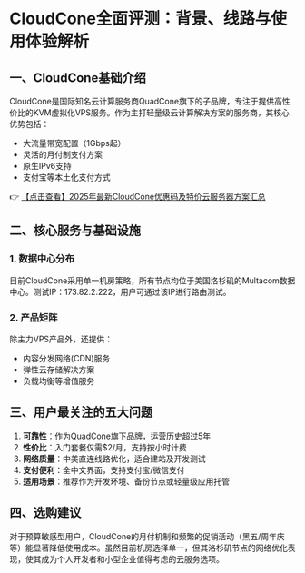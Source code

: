 # CloudCone全面评测：背景、线路与使用体验解析

## 一、CloudCone基础介绍

CloudCone是国际知名云计算服务商QuadCone旗下的子品牌，专注于提供高性价比的KVM虚拟化VPS服务。作为主打轻量级云计算解决方案的服务商，其核心优势包括：

- 大流量带宽配置（1Gbps起）
- 灵活的月付制支付方案
- 原生IPv6支持
- 支付宝等本土化支付方式

👉 [【点击查看】2025年最新CloudCone优惠码及特价云服务器方案汇总](https://bit.ly/Cloudcone)

## 二、核心服务与基础设施

### 1. 数据中心分布
目前CloudCone采用单一机房策略，所有节点均位于美国洛杉矶的Multacom数据中心。测试IP：173.82.2.222，用户可通过该IP进行路由测试。

### 2. 产品矩阵
除主力VPS产品外，还提供：
- 内容分发网络(CDN)服务
- 弹性云存储解决方案
- 负载均衡等增值服务

## 三、用户最关注的五大问题

1. **可靠性**：作为QuadCone旗下品牌，运营历史超过5年
2. **性价比**：入门套餐仅需$2/月，支持按小时计费
3. **网络质量**：中美直连线路优化，适合建站及开发测试
4. **支付便利**：全中文界面，支持支付宝/微信支付
5. **适用场景**：推荐作为开发环境、备份节点或轻量级应用托管

## 四、选购建议

对于预算敏感型用户，CloudCone的月付机制和频繁的促销活动（黑五/周年庆等）能显著降低使用成本。虽然目前机房选择单一，但其洛杉矶节点的网络优化表现，使其成为个人开发者和小型企业值得考虑的云服务选项。